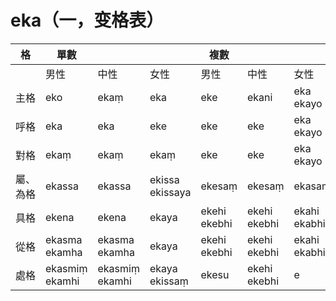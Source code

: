# eka（一，变格表）

| 格 |單數| | | 複數 | | |
|-|-|- | - | - |- | -|
||男性|中性|女性|男性|中性|女性|
|主格|eko|ekaṃ|eka|eke|ekani|eka<br>ekayo|
|呼格|eka|eka|eke|eke|eke|eka<br>ekayo|
|對格|ekaṃ|ekaṃ|ekaṃ|eke|eke|eka<br>ekayo|
|屬、為格|ekassa|ekassa|ekissa<br>ekissaya|ekesaṃ|ekesaṃ|ekasaṃ|
|具格|ekena|ekena|ekaya|ekehi<br>ekebhi|ekehi<br>ekebhi|ekahi<br>ekabhi|
|從格|ekasma<br>ekamha|ekasma<br>ekamha|ekaya|ekehi<br>ekebhi|ekehi<br>ekebhi|ekahi<br>ekabhi|
|處格|ekasmiṃ<br>ekamhi|ekasmiṃ<br>ekamhi|ekaya<br>ekissaṃ|ekesu|ekehi<br>ekebhi|e